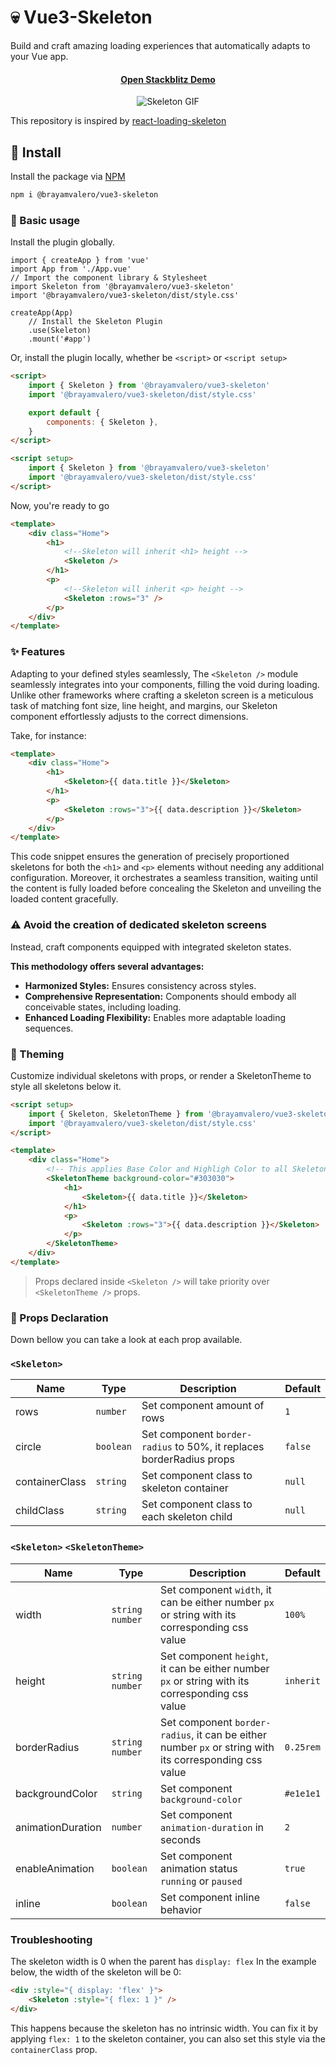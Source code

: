 # :skull: Vue3-Skeleton

Build and craft amazing loading experiences that automatically adapts to your Vue app.

<div align="center">
    <h4>
    	<a href="https://stackblitz.com/edit/vue3-skeleton?file=src%2FApp.vue">Open Stackblitz Demo</a>
    </h4>
    <img src="https://media2.giphy.com/media/v1.Y2lkPTc5MGI3NjExcXdjMnM1OWNrYmQyeTZteTQxOTJrcXVkMWpjbW4xcGNwYXNxanVyZSZlcD12MV9pbnRlcm5hbF9naWZfYnlfaWQmY3Q9Zw/GrHJfT7omWaebHkJ6b/giphy.gif" alt="Skeleton GIF">
</div>

This repository is inspired by [react-loading-skeleton](https://github.com/dvtng/react-loading-skeleton)

## :rocket: Install

Install the package via [NPM](https://www.npmjs.com/package/@brayamvalero/vue3-skeleton)

```bash
npm i @brayamvalero/vue3-skeleton
```

### :memo: Basic usage

Install the plugin globally.

```tsx
import { createApp } from 'vue'
import App from './App.vue'
// Import the component library & Stylesheet
import Skeleton from '@brayamvalero/vue3-skeleton'
import '@brayamvalero/vue3-skeleton/dist/style.css'

createApp(App)
    // Install the Skeleton Plugin
    .use(Skeleton)
    .mount('#app')
```

Or, install the plugin locally, whether be `<script>` or `<script setup>`

```html
<script>
    import { Skeleton } from '@brayamvalero/vue3-skeleton'
    import '@brayamvalero/vue3-skeleton/dist/style.css'

    export default {
        components: { Skeleton },
    }
</script>
```

```html
<script setup>
    import { Skeleton } from '@brayamvalero/vue3-skeleton'
    import '@brayamvalero/vue3-skeleton/dist/style.css'
</script>
```

Now, you're ready to go

```html
<template>
    <div class="Home">
        <h1>
            <!--Skeleton will inherit <h1> height -->
            <Skeleton />
        </h1>
        <p>
            <!--Skeleton will inherit <p> height -->
            <Skeleton :rows="3" />
        </p>
    </div>
</template>
```

### :sparkles: Features

Adapting to your defined styles seamlessly, The `<Skeleton />` module seamlessly integrates into your components,
filling the void during loading. Unlike other frameworks where crafting a skeleton screen is a meticulous task of
matching font size, line height, and margins, our Skeleton component effortlessly adjusts to the correct dimensions.

Take, for instance:

```html
<template>
    <div class="Home">
        <h1>
            <Skeleton>{{ data.title }}</Skeleton>
        </h1>
        <p>
            <Skeleton :rows="3">{{ data.description }}</Skeleton>
        </p>
    </div>
</template>
```

This code snippet ensures the generation of precisely proportioned skeletons for both the `<h1>` and `<p>` elements
without needing any additional configuration. Moreover, it orchestrates a seamless transition, waiting until the content
is fully loaded before concealing the Skeleton and unveiling the loaded content gracefully.

### :warning: Avoid the creation of dedicated skeleton screens

Instead, craft components equipped with integrated skeleton states.

**This methodology offers several advantages:**

-   **Harmonized Styles:** Ensures consistency across styles.
-   **Comprehensive Representation:** Components should embody all conceivable states, including loading.
-   **Enhanced Loading Flexibility:** Enables more adaptable loading sequences.

### :art: Theming

Customize individual skeletons with props, or render a SkeletonTheme to style all skeletons below it.

```html
<script setup>
    import { Skeleton, SkeletonTheme } from '@brayamvalero/vue3-skeleton'
    import '@brayamvalero/vue3-skeleton/dist/style.css'
</script>

<template>
    <div class="Home">
        <!-- This applies Base Color and Highligh Color to all Skeletons -->
        <SkeletonTheme background-color="#303030">
            <h1>
                <Skeleton>{{ data.title }}</Skeleton>
            </h1>
            <p>
                <Skeleton :rows="3">{{ data.description }}</Skeleton>
            </p>
        </SkeletonTheme>
    </div>
</template>
```

> Props declared inside `<Skeleton />` will take priority over `<SkeletonTheme />` props.

### :page_facing_up: Props Declaration

Down bellow you can take a look at each prop available.

### `<Skeleton>`

| Name           | Type      | Description                                                          | Default |
| -------------- | --------- | -------------------------------------------------------------------- | ------- |
| rows           | `number`  | Set component amount of rows                                         | `1`     |
| circle         | `boolean` | Set component `border-radius` to 50%, it replaces borderRadius props | `false` |
| containerClass | `string`  | Set component class to skeleton container                            | `null`  |
| childClass     | `string`  | Set component class to each skeleton child                           | `null`  |

### `<Skeleton>` `<SkeletonTheme>`

| Name              | Type              | Description                                                                                            | Default   |
| ----------------- | ----------------- | ------------------------------------------------------------------------------------------------------ | --------- |
| width             | `string` `number` | Set component `width`, it can be either number `px` or string with its corresponding css value         | `100%`    |
| height            | `string` `number` | Set component `height`, it can be either number `px` or string with its corresponding css value        | `inherit` |
| borderRadius      | `string` `number` | Set component `border-radius`, it can be either number `px` or string with its corresponding css value | `0.25rem` |
| backgroundColor   | `string`          | Set component `background-color`                                                                       | `#e1e1e1` |
| animationDuration | `number`          | Set component `animation-duration` in seconds                                                          | `2`       |
| enableAnimation   | `boolean`         | Set component animation status `running` or `paused`                                                   | `true`    |
| inline            | `boolean`         | Set component inline behavior                                                                          | `false`   |

### Troubleshooting

The skeleton width is 0 when the parent has `display: flex` In the example below, the width of the skeleton will be 0:

```html
<div :style="{ display: 'flex' }">
    <Skeleton :style="{ flex: 1 }" />
</div>
```

This happens because the skeleton has no intrinsic width. You can fix it by applying `flex: 1` to the skeleton
container, you can also set this style via the `containerClass` prop.
